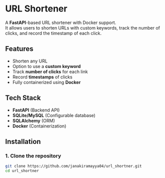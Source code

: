 # URL Shortener

A **FastAPI**-based URL shortener with Docker support.  
It allows users to shorten URLs with custom keywords, track the number of clicks, and record the timestamp of each click.

## Features
- Shorten any URL
- Option to use a **custom keyword**
- Track **number of clicks** for each link
- Record **timestamps** of clicks
- Fully containerized using **Docker**

## Tech Stack
- **FastAPI** (Backend API)
- **SQLite/MySQL** (Configurable database)
- **SQLAlchemy** (ORM)
- **Docker** (Containerization)

## Installation

### 1. Clone the repository
```bash
git clone https://github.com/janakiramayya04/url_shortner.git
cd url_shortner
